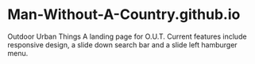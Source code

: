 # Man-Without-A-Country.github.io
Outdoor Urban Things
A landing page for O.U.T.
Current features include responsive design, a slide down search bar and a slide left hamburger menu.
